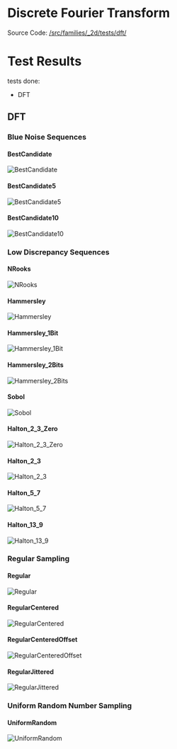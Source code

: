 # Discrete Fourier Transform
Source Code: [/src/families/_2d/tests/dft/](../../../../src/families/_2d/tests/dft/)


# Test Results
 tests done:
* DFT
## DFT
### Blue Noise Sequences
#### BestCandidate
![BestCandidate](../../../_2d/samples/blue_noise/DFT_BestCandidate.png)  
#### BestCandidate5
![BestCandidate5](../../../_2d/samples/blue_noise/DFT_BestCandidate5.png)  
#### BestCandidate10
![BestCandidate10](../../../_2d/samples/blue_noise/DFT_BestCandidate10.png)  
### Low Discrepancy Sequences
#### NRooks
![NRooks](../../../_2d/samples/lds/DFT_NRooks.png)  
#### Hammersley
![Hammersley](../../../_2d/samples/lds/DFT_Hammersley.png)  
#### Hammersley_1Bit
![Hammersley_1Bit](../../../_2d/samples/lds/DFT_Hammersley_1Bit.png)  
#### Hammersley_2Bits
![Hammersley_2Bits](../../../_2d/samples/lds/DFT_Hammersley_2Bits.png)  
#### Sobol
![Sobol](../../../_2d/samples/lds/DFT_Sobol.png)  
#### Halton_2_3_Zero
![Halton_2_3_Zero](../../../_2d/samples/lds/DFT_Halton_2_3_Zero.png)  
#### Halton_2_3
![Halton_2_3](../../../_2d/samples/lds/DFT_Halton_2_3.png)  
#### Halton_5_7
![Halton_5_7](../../../_2d/samples/lds/DFT_Halton_5_7.png)  
#### Halton_13_9
![Halton_13_9](../../../_2d/samples/lds/DFT_Halton_13_9.png)  
### Regular Sampling
#### Regular
![Regular](../../../_2d/samples/regular/DFT_Regular.png)  
#### RegularCentered
![RegularCentered](../../../_2d/samples/regular/DFT_RegularCentered.png)  
#### RegularCenteredOffset
![RegularCenteredOffset](../../../_2d/samples/regular/DFT_RegularCenteredOffset.png)  
#### RegularJittered
![RegularJittered](../../../_2d/samples/regular/DFT_RegularJittered.png)  
### Uniform Random Number Sampling
#### UniformRandom
![UniformRandom](../../../_2d/samples/uniform_random/DFT_UniformRandom.png)  
